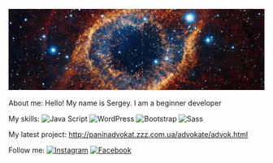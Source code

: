 ![Header](https://github.com/se-a11gh/se-a11gh/blob/main/assets/galaxy2.jpg)

About me:
Hello! My name is Sergey.
I am a beginner developer

My skills:
![Java Script](https://img.shields.io/badge/-JavaScript-yellow?style=flat&logo=JavaScript&logoColor=black)
![WordPress](https://img.shields.io/badge/-WordPress-87CEEB?style=flat&logo=WordPress&logoColor=white)
![Bootstrap](https://img.shields.io/badge/-Bootstrap-8A2BE2?style=flat&logo=Bootstrap&logoColor=white)
![Sass](https://img.shields.io/badge/-Sass-white?style=flat&logo=Sass&logoColor=FF69B4)


My latest project: http://paninadvokat.zzz.com.ua/advokate/advok.html

Follow me:
[![Instagram](https://img.shields.io/badge/-Instagram-FF1493?style=flat&logo=Instagram&logoColor=black)](https://www.instagram.com/)
[![Facebook](https://img.shields.io/badge/-Facebook-blue?style=flat&logo=Facebook&logoColor=white)](https://uk-ua.facebook.com/)
